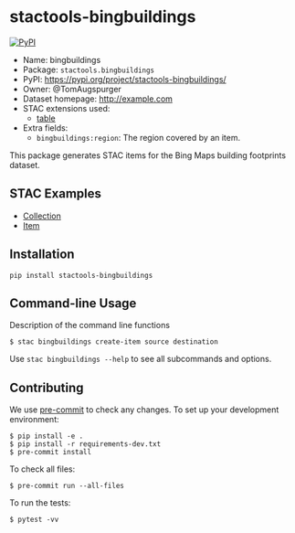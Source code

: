 # stactools-bingbuildings

[![PyPI](https://img.shields.io/pypi/v/stactools-bingbuildings)](https://pypi.org/project/stactools-bingbuildings/)

- Name: bingbuildings
- Package: `stactools.bingbuildings`
- PyPI: https://pypi.org/project/stactools-bingbuildings/
- Owner: @TomAugspurger
- Dataset homepage: http://example.com
- STAC extensions used:
  - [table](https://github.com/stac-extensions/table/)
- Extra fields:
  - `bingbuildings:region`: The region covered by an item.

This package generates STAC items for the Bing Maps building footprints dataset.

## STAC Examples

- [Collection](examples/collection.json)
- [Item](examples/item/item.json)

## Installation
```shell
pip install stactools-bingbuildings
```

## Command-line Usage

Description of the command line functions

```shell
$ stac bingbuildings create-item source destination
```

Use `stac bingbuildings --help` to see all subcommands and options.

## Contributing

We use [pre-commit](https://pre-commit.com/) to check any changes.
To set up your development environment:

```shell
$ pip install -e .
$ pip install -r requirements-dev.txt
$ pre-commit install
```

To check all files:

```shell
$ pre-commit run --all-files
```

To run the tests:

```shell
$ pytest -vv
```
